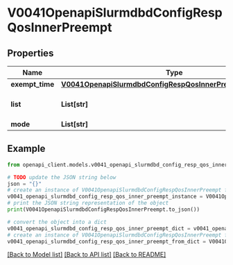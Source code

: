 # V0041OpenapiSlurmdbdConfigRespQosInnerPreempt


## Properties

Name | Type | Description | Notes
------------ | ------------- | ------------- | -------------
**exempt_time** | [**V0041OpenapiSlurmdbdConfigRespQosInnerPreemptExemptTime**](V0041OpenapiSlurmdbdConfigRespQosInnerPreemptExemptTime.md) |  | [optional] 
**list** | **List[str]** | Other QOS&#39;s this QOS can preempt | [optional] 
**mode** | **List[str]** | PreemptMode | [optional] 

## Example

```python
from openapi_client.models.v0041_openapi_slurmdbd_config_resp_qos_inner_preempt import V0041OpenapiSlurmdbdConfigRespQosInnerPreempt

# TODO update the JSON string below
json = "{}"
# create an instance of V0041OpenapiSlurmdbdConfigRespQosInnerPreempt from a JSON string
v0041_openapi_slurmdbd_config_resp_qos_inner_preempt_instance = V0041OpenapiSlurmdbdConfigRespQosInnerPreempt.from_json(json)
# print the JSON string representation of the object
print(V0041OpenapiSlurmdbdConfigRespQosInnerPreempt.to_json())

# convert the object into a dict
v0041_openapi_slurmdbd_config_resp_qos_inner_preempt_dict = v0041_openapi_slurmdbd_config_resp_qos_inner_preempt_instance.to_dict()
# create an instance of V0041OpenapiSlurmdbdConfigRespQosInnerPreempt from a dict
v0041_openapi_slurmdbd_config_resp_qos_inner_preempt_from_dict = V0041OpenapiSlurmdbdConfigRespQosInnerPreempt.from_dict(v0041_openapi_slurmdbd_config_resp_qos_inner_preempt_dict)
```
[[Back to Model list]](../README.md#documentation-for-models) [[Back to API list]](../README.md#documentation-for-api-endpoints) [[Back to README]](../README.md)


